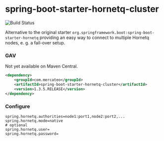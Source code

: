 # spring-boot-starter-hornetq-cluster

![Build Status](https://travis-ci.org/Mercateo/spring-boot-starter-hornetq-cluster.svg)


Alternative to the original starter ``org.springframework.boot:spring-boot-starter-hornetq`` providing an easy way to connect to multiple Hornetq nodes, e. g. a fail-over setup.

### GAV

Not yet available on Maven Central.

```xml
<dependency>
    <groupId>com.mercateo</groupId>
    <artifactId>spring-boot-starter-hornetq-cluster</artifactId>
    <version>1.3.5.RELEASE</version>
</dependency>
```

### Configure

```
spring.hornetq.authorities=node1:port1,node2:port2,...
spring.hornetq.mode=native
# optional
spring.hornetq.user=
spring.hornetq.password=
```
